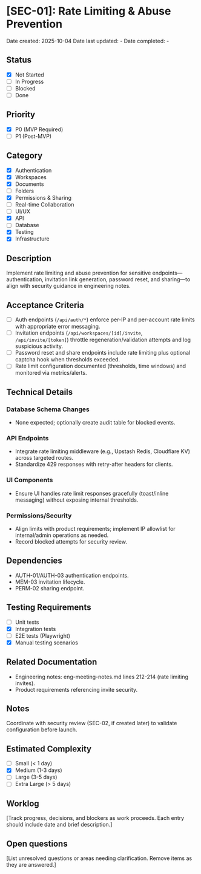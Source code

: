 # [SEC-01]: Rate Limiting & Abuse Prevention

Date created: 2025-10-04
Date last updated: -
Date completed: -

## Status

- [x] Not Started
- [ ] In Progress
- [ ] Blocked
- [ ] Done

## Priority

- [x] P0 (MVP Required)
- [ ] P1 (Post-MVP)

## Category

- [x] Authentication
- [x] Workspaces
- [x] Documents
- [ ] Folders
- [x] Permissions & Sharing
- [ ] Real-time Collaboration
- [ ] UI/UX
- [x] API
- [ ] Database
- [x] Testing
- [x] Infrastructure

## Description

Implement rate limiting and abuse prevention for sensitive endpoints—authentication, invitation link generation, password reset, and sharing—to align with security guidance in engineering notes.

## Acceptance Criteria

- [ ] Auth endpoints (`/api/auth/*`) enforce per-IP and per-account rate limits with appropriate error messaging.
- [ ] Invitation endpoints (`/api/workspaces/[id]/invite`, `/api/invite/[token]`) throttle regeneration/validation attempts and log suspicious activity.
- [ ] Password reset and share endpoints include rate limiting plus optional captcha hook when thresholds exceeded.
- [ ] Rate limit configuration documented (thresholds, time windows) and monitored via metrics/alerts.

## Technical Details

### Database Schema Changes

- None expected; optionally create audit table for blocked events.

### API Endpoints

- Integrate rate limiting middleware (e.g., Upstash Redis, Cloudflare KV) across targeted routes.
- Standardize 429 responses with retry-after headers for clients.

### UI Components

- Ensure UI handles rate limit responses gracefully (toast/inline messaging) without exposing internal thresholds.

### Permissions/Security

- Align limits with product requirements; implement IP allowlist for internal/admin operations as needed.
- Record blocked attempts for security review.

## Dependencies

- AUTH-01/AUTH-03 authentication endpoints.
- MEM-03 invitation lifecycle.
- PERM-02 sharing endpoint.

## Testing Requirements

- [ ] Unit tests
- [x] Integration tests
- [ ] E2E tests (Playwright)
- [x] Manual testing scenarios

## Related Documentation

- Engineering notes: eng-meeting-notes.md lines 212-214 (rate limiting invites).
- Product requirements referencing invite security.

## Notes

Coordinate with security review (SEC-02, if created later) to validate configuration before launch.

## Estimated Complexity

- [ ] Small (< 1 day)
- [x] Medium (1-3 days)
- [ ] Large (3-5 days)
- [ ] Extra Large (> 5 days)

## Worklog

[Track progress, decisions, and blockers as work proceeds. Each entry should include date and brief description.]

## Open questions

[List unresolved questions or areas needing clarification. Remove items as they are answered.]
